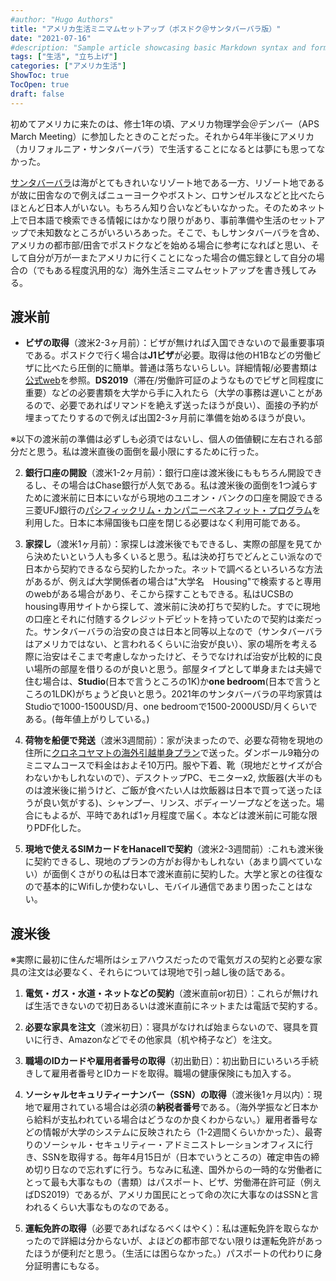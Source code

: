 ```yaml
---
#author: "Hugo Authors"
title: "アメリカ生活ミニマムセットアップ（ポスドク＠サンタバーバラ版）"
date: "2021-07-16"
#description: "Sample article showcasing basic Markdown syntax and formatting for HTML elements."
tags: ["生活", "立ち上げ"]
categories: ["アメリカ生活"]
ShowToc: true
TocOpen: true
draft: false
---
```


初めてアメリカに来たのは、修士1年の頃、アメリカ物理学会＠デンバー（APS March Meeting）に参加したときのことだった。それから4年半後にアメリカ（カリフォルニア・サンタバーバラ）で生活することになるとは夢にも思ってなかった。

[サンタバーバラ](https://www.google.com/search?q=santa+barbara&sxsrf=ALeKk01J-f7kht-BS8A85ZILdmGWq5AnZw:1626373272946&source=lnms&tbm=isch&sa=X&ved=2ahUKEwi7vdLJ2OXxAhWeDjQIHalnBWgQ_AUoAXoECAEQAw&biw=1920&bih=880)は海がとてもきれいなリゾート地である一方、リゾート地であるが故に田舎なので例えばニューヨークやボストン、ロサンゼルスなどと比べたらほとんど日本人がいない。もちろん知り合いなどもいなかった。そのためネット上で日本語で検索できる情報にはかなり限りがあり、事前準備や生活のセットアップで未知数なところがいろいろあった。そこで、もしサンタバーバラを含め、アメリカの都市部/田舎でポスドクなどを始める場合に参考になればと思い、そして自分が万が一またアメリカに行くことになった場合の備忘録として自分の場合の（でもある程度汎用的な）海外生活ミニマムセットアップを書き残してみる。

## 渡米前

* **ビザの取得**（渡米2-3ヶ月前）：ビザが無ければ入国できないので最重要事項である。ポスドクで行く場合は<b>J1ビザ</b>が必要。取得は他のH1Bなどの労働ビザに比べたら圧倒的に簡単。普通は落ちないらしい。詳細情報/必要書類は[公式web](https://www.ustraveldocs.com/jp_jp/jp-niv-typej.asp)を参照。<b>DS2019</b>（滞在/労働許可証のようなものでビザと同程度に重要）などの必要書類を大学から手に入れたら（大学の事務は遅いことがあるので、必要であればリマンドを絶えず送ったほうが良い）、面接の予約が埋まってたりするので例えば出国2-3ヶ月前に準備を始めるほうが良い。

※以下の渡米前の準備は必ずしも必須ではないし、個人の価値観に左右される部分だと思う。私は渡米直後の面倒を最小限にするために行った。

2. **銀行口座の開設**（渡米1-2ヶ月前）：銀行口座は渡米後にももちろん開設できるし、その場合はChase銀行が人気である。私は渡米後の面倒を1つ減らすために渡米前に日本にいながら現地のユニオン・バンクの口座を開設できる三菱UFJ銀行の[パシフィックリム・カンパニーベネフィット・プログラム](https://www.bk.mufg.jp/tsukau/kaigai/kouza/prcb/index.html)を利用した。日本に本帰国後も口座を閉じる必要はなく利用可能である。

3. **家探し**（渡米1ヶ月前）：家探しは渡米後でもできるし、実際の部屋を見てから決めたいという人も多くいると思う。私は決め打ちでどんとこい派なので日本から契約できるなら契約したかった。ネットで調べるといろいろな方法があるが、例えば大学関係者の場合は"大学名　Housing"で検索すると専用のwebがある場合があり、そこから探すこともできる。私はUCSBのhousing専用サイトから探して、渡米前に決め打ちで契約した。すでに現地の口座とそれに付随するクレジットデビットを持っていたので契約は楽だった。サンタバーバラの治安の良さは日本と同等以上なので（サンタバーバラはアメリカではない、と言われるくらいに治安が良い）、家の場所を考える際に治安はそこまで考慮しなかったけど、そうでなければ治安が比較的に良い場所の部屋を借りるのが良いと思う。部屋タイプとして単身または夫婦で住む場合は、**Studio**(日本で言うところの1K)か<b>one bedroom</b>(日本で言うところの1LDK)がちょうど良いと思う。2021年のサンタバーバラの平均家賃はStudioで1000-1500USD/月、one bedroomで1500-2000USD/月くらいである。(毎年値上がりしている。)

4. **荷物を船便で発送**（渡米3週間前）：家が決まったので、必要な荷物を現地の住所に[クロネコヤマトの海外引越単身プラン](https://www.y-logi.com/service/kaigai/service/tanshin/index.html)で送った。ダンボール9箱分のミニマムコースで料金はおよそ10万円。服や下着、靴（現地だとサイズが合わないかもしれないので）、デスクトップPC、モニターx2, 炊飯器(大半のものは渡米後に揃うけど、ご飯が食べたい人は炊飯器は日本で買って送ったほうが良い気がする)、シャンプー、リンス、ボディーソープなどを送った。場合にもよるが、平時であれば1ヶ月程度で届く。本などは渡米前に可能な限りPDF化した。

5. **現地で使えるSIMカードをHanacellで契約**（渡米2-3週間前）:これも渡米後に契約できるし、現地のプランの方がお得かもしれない（あまり調べていない）が面倒くさがりの私は日本で渡米直前に契約した。大学と家との往復なので基本的にWifiしか使わないし、モバイル通信であまり困ったことはない。

## 渡米後
※実際に最初に住んだ場所はシェアハウスだったので電気ガスの契約と必要な家具の注文は必要なく、それらについては現地で引っ越し後の話である。

1. **電気・ガス・水道・ネットなどの契約**（渡米直前or初日）：これらが無ければ生活できないので初日あるいは渡米直前にネットまたは電話で契約する。
2. **必要な家具を注文**（渡米初日）：寝具がなければ始まらないので、寝具を買いに行き、Amazonなどでその他家具（机や椅子など）を注文。
3. **職場のIDカードや雇用者番号の取得**（初出勤日）：初出勤日にいろいろ手続きして雇用者番号とIDカードを取得。職場の健康保険にも加入する。 
4. **ソーシャルセキュリティーナンバー（SSN）の取得**（渡米後1ヶ月以内）：現地で雇用されている場合は必須の**納税者番号**である。（海外学振など日本から給料が支払われている場合はどうなのか良くわからない。）雇用者番号などの情報が大学のシステムに反映されたら（1-2週間くらいかかった）、最寄りのソーシャル・セキュリティー・アドミニストレーションオフィスに行き、SSNを取得する。毎年4月15日が（日本でいうところの）確定申告の締め切り日なので忘れずに行う。ちなみに私達、国外からの一時的な労働者にとって最も大事なもの（書類）はパスポート、ビザ、労働滞在許可証（例えばDS2019）であるが、アメリカ国民にとって命の次に大事なのはSSNと言われるくらい大事なものなのである。
   
5. **運転免許の取得**（必要であればなるべくはやく）：私は運転免許を取らなかったので詳細は分からないが、よほどの都市部でない限りは運転免許があったほうが便利だと思う。（生活には困らなかった。）パスポートの代わりに身分証明書にもなる。
